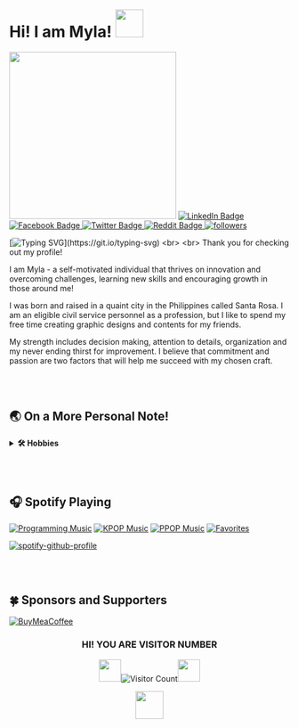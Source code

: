 # Hi! I am Myla! <img src="https://media.giphy.com/media/w1OBpBd7kJqHrJnJ13/giphy.gif" width="50"/>
  
  <img src="https://i.pinimg.com/originals/91/4e/84/914e84b69d2e9527442671c00bda6335.jpg" height="300"/>
  <a href="https://www.linkedin.com/in/myla-talampas-45aaa0193">
    <img src="https://img.shields.io/badge/LinkedIn-blue?style=for-the-badge&logo=linkedin&logoColor=white" alt="LinkedIn Badge" title="Follow me on LinkedIn"/>
  </a>
  <a href="https://web.facebook.com/myla.talampas">
    <img src="https://img.shields.io/badge/Facebook-violet?style=for-the-badge&logo=Facebook&logoColor=white%22%20alt=%22Facebook%20Badge" alt="Facebook Badge" title="Follow me on Facebook"/>
  </a>
  <a href="https://twitter.com/MylaTheBeat">
    <img src="https://img.shields.io/badge/Twitter-blue?style=for-the-badge&logo=twitter&logoColor=white" alt="Twitter Badge" title="Follow me on Twitter"/>
  </a>
 <a href="https://reddit.com/u/TheLostWander_er">
    <img src="https://img.shields.io/badge/Reddit-red?style=for-the-badge&logo=reddit&logoColor=white" alt="Reddit Badge" title="Follow me on Reddit"/>
  </a>
      <a href="https://github.com/Myla00?tab=followers">
    <img alt="followers" title="Follow me on Github" src="https://custom-icon-badges.demolab.com/github/followers/Myla00?color=236ad3&labelColor=1155ba&style=for-the-badge&logo=person-add&label=Follow&logoColor=white"/></a>
  
  
[![Typing SVG](https://readme-typing-svg.demolab.com?font=Dancing+Script&weight=500&size=30&pause=1000&color=F73BD3&width=650&height=80&lines=I+am+a+GitHub+Noob.;I+am+always+up+for+challenges+;and+love+learning+new+things!)](https://git.io/typing-svg)
<br>
<br>
Thank you for checking out my profile!

I am Myla - a self-motivated individual that thrives on innovation and overcoming challenges, learning new skills and encouraging growth in those around me!

I was born and raised in a quaint city in the Philippines called Santa Rosa. 
I am an eligible civil service personnel as a profession, but I like to spend my free time creating graphic designs and contents for my friends.

  
  My strength includes decision making, attention to details, organization and my never ending thirst for improvement. I believe that commitment and passion are two factors that will help me succeed with my chosen craft.
  
 <br><br> 
  
## 🌏 On a More Personal Note!
<details>
    <summary><b>🛠️ Hobbies</b></summary><br/>
Reading is my hobby, my escape into a wonderful world of fiction and imagination.
<br><br>
Reading is one of the greatest joys in life. It allows us to forget about our troubles for just a little while, and it can be done anywhere at any time.<br>
Whether you're reading on your phone or in bed, there's always something interesting happening around you: people talking, cars honking their horns outside your window—or maybe just your own thoughts floating through your head! Reading gives us access to great stories that we might otherwise never experience if we weren't able to read them ourselves (or watch movies based on them).
<br><br>
</details>



<br><br>
## 🎧 Spotify Playing

[![Programming Music](https://img.shields.io/badge/Programming%20Music-%231DB954.svg?&style=flat-square&logo=spotify&logoColor=white)](https://open.spotify.com/playlist/1FWq5Cu05LmtSHgFEXRnZO?si=FozGJF9nRXq2wTv_JpN2wQ) [![KPOP Music](https://img.shields.io/badge/KPOP%20Music-%231DB954.svg?&style=flat-square&logo=spotify&logoColor=white)](https://open.spotify.com/playlist/2DFExFNWYOwQMZy6wUeCxX?si=s1Ndgj8hTg-r8zLlvRgv1Q) [![PPOP Music](https://img.shields.io/badge/PPOP%20Music-%231DB954.svg?&style=flat-square&logo=spotify&logoColor=white)](https://open.spotify.com/playlist/58bZKfJFpUl2CwWET1QJ3X?si=259YV8_VRS-IKHsFZMmPTQ)
[![Favorites](https://img.shields.io/badge/Favorite%20Music-%231DB954.svg?&style=flat-square&logo=spotify&logoColor=white)](https://open.spotify.com/playlist/5Xrfg086oV4SgoMyfmYXfG)


  [![spotify-github-profile](https://spotify-github-profile.vercel.app/api/view?uid=k7avih93kc4vf079074xwtubw&cover_image=true&theme=novatorem&show_offline=false&background_color=000000&bar_color=01fefa&bar_color_cover=false)](https://open.spotify.com/user/k7avih93kc4vf079074xwtubw)	
  
  <br><br>
  
## 🍀 Sponsors and Supporters


[![BuyMeaCoffee](https://img.shields.io/badge/Buymeacoffee-%23FFDD00.svg?&style=for-the-badge&logo=buy-me-a-coffee&logoColor=black)](https://www.buymeacoffee.com/mylaptalampas)
  
  
  
  
  
  <div id="header" align="center">

  ### HI! YOU ARE VISITOR NUMBER
<img src="https://media.giphy.com/media/idUegzT60kKzXl7iAq/giphy.gif" width="40"/>![Visitor Count](https://profile-counter.glitch.me/{Myla00}/count.svg)<img src="https://media.giphy.com/media/idUegzT60kKzXl7iAq/giphy.gif" width="40"/>
  <BR>
    

    
  <div id="header" align="center">


   <img src="https://media.giphy.com/media/8pp9vsAc5GYNY0ron0/giphy.gif" width="50"/>
  
 
 
    
    
<!--
**Myla00/Myla00** is a ✨ _special_ ✨ repository because its `README.md` (this file) appears on your GitHub profile.

Here are some ideas to get you started:

- 🔭 I’m currently working on ...
- 🌱 I’m currently learning ...
- 👯 I’m looking to collaborate on ...
- 🤔 I’m looking for help with ...
- 💬 Ask me about ...
- 📫 How to reach me: ...
- 😄 Pronouns: ...
- ⚡ Fun fact: ...
-->
